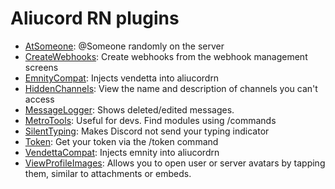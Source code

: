 # Aliucord RN plugins

- [AtSomeone](https://github.com/c10udburst-discord/Aliucord-RightNow-Plugins/blob/builds/AtSomeone.zip?raw=true): @Someone randomly on the server
- [CreateWebhooks](https://github.com/c10udburst-discord/Aliucord-RightNow-Plugins/blob/builds/CreateWebhooks.zip?raw=true): Create webhooks from the webhook management screens
- [EmnityCompat](https://github.com/c10udburst-discord/Aliucord-RightNow-Plugins/blob/builds/EmnityCompat.zip?raw=true): Injects vendetta into aliucordrn
- [HiddenChannels](https://github.com/c10udburst-discord/Aliucord-RightNow-Plugins/blob/builds/HiddenChannels.zip?raw=true): View the name and description of channels you can't access
- [MessageLogger](https://github.com/c10udburst-discord/Aliucord-RightNow-Plugins/blob/builds/MessageLogger.zip?raw=true): Shows deleted/edited messages.
- [MetroTools](https://github.com/c10udburst-discord/Aliucord-RightNow-Plugins/blob/builds/MetroTools.zip?raw=true): Useful for devs. Find modules using /commands
- [SilentTyping](https://github.com/c10udburst-discord/Aliucord-RightNow-Plugins/blob/builds/SilentTyping.zip?raw=true): Makes Discord not send your typing indicator
- [Token](https://github.com/c10udburst-discord/Aliucord-RightNow-Plugins/blob/builds/Token.zip?raw=true): Get your token via the /token command
- [VendettaCompat](https://github.com/c10udburst-discord/Aliucord-RightNow-Plugins/blob/builds/VendettaCompat.zip?raw=true): Injects emnity into aliucordrn
- [ViewProfileImages](https://github.com/c10udburst-discord/Aliucord-RightNow-Plugins/blob/builds/ViewProfileImages.zip?raw=true): Allows you to open user or server avatars by tapping them, similar to attachments or embeds.
